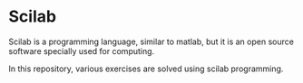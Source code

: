 # Scilab

Scilab is a programming language, similar to matlab, but it is an open source software specially used for computing.

In this repository, various exercises are solved using scilab programming.
